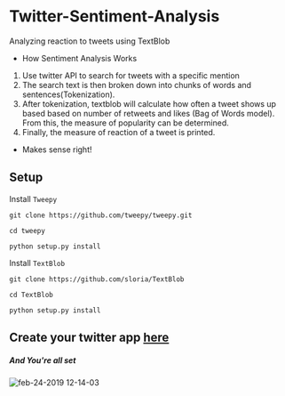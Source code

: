 # Twitter-Sentiment-Analysis
Analyzing reaction to tweets using TextBlob

* How Sentiment Analysis Works
1. Use twitter API to search for tweets with a specific mention
2. The search text is then broken down into chunks of words and sentences(Tokenization). 
3. After tokenization, textblob will calculate how often a tweet shows up based based on number of retweets and likes (Bag of Words model). From this, the measure of popularity can be determined.
4. Finally, the measure of reaction of a tweet is printed. 

* Makes sense right!

##  Setup 
  Install `Tweepy`
    
    git clone https://github.com/tweepy/tweepy.git
    
    cd tweepy
    
    python setup.py install
    
  Install `TextBlob`
  
    git clone https://github.com/sloria/TextBlob
    
    cd TextBlob
    
    python setup.py install 
    
    
## Create your twitter app **[here](https://developer.twitter.com/en/apps)**

##### And You're all set

![feb-24-2019 12-14-03](https://user-images.githubusercontent.com/24802515/53305327-38dde880-3835-11e9-9731-b37fd7cad644.gif)

